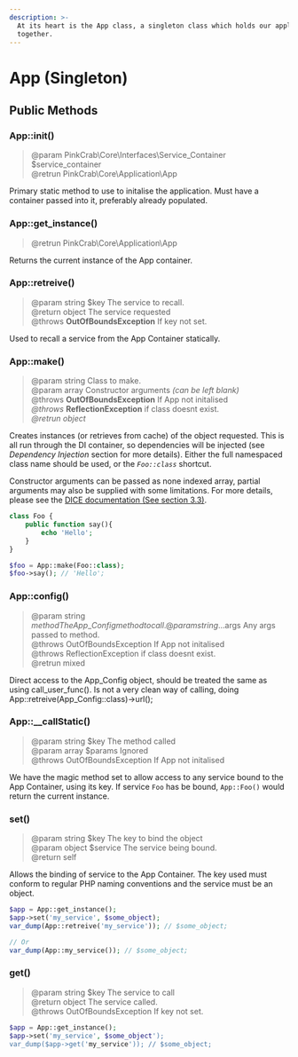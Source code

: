 ```yaml
---
description: >-
  At its heart is the App class, a singleton class which holds our application
  together.
---
```


# App \(Singleton\)

## Public Methods

### App::init\(\)

> @param PinkCrab\Core\Interfaces\Service\_Container $service\_container  
> @retrun PinkCrab\Core\Application\App

Primary static method to use to initalise the application. Must have a container passed into it, preferably already populated.

### App::get\_instance\(\)

> @retrun PinkCrab\Core\Application\App

Returns the current instance of the App container.

### App::retreive\(\)

> @param string $key The service to recall.  
> @return object The service requested  
> @throws **OutOfBoundsException** If key not set.

Used to recall a service from the App Container statically.

### App::make\(\)

> @param string Class to make.  
> @param array Constructor arguments _\(can be left blank\)_  
> @throws **OutOfBoundsException** If App not initalised  
> _@throws_ **ReflectionException** if class doesnt exist.  
> _@retrun object_

Creates instances \(or retrieves from cache\) of the object requested. This is all run through the DI container, so dependencies will be injected \(see _Dependency Injection_ section for more details\). Either the full namespaced class name should be used, or the _`Foo::class`_ shortcut.   
  
Constructor arguments can be passed as none indexed array, partial arguments may also be supplied with some limitations. For more details, please see the [DICE documentation \(See section 3.3\)](https://r.je/dice).

```php
class Foo {
    public function say(){
        echo 'Hello';
    }
}

$foo = App::make(Foo::class);
$foo->say(); // 'Hello';
```

### App::config\(\)

> @param string $method The App\_Config method to call.  
> @param string ...$args Any args passed to method.  
> @throws OutOfBoundsException If App not initalised  
> @throws ReflectionException if class doesnt exist.  
> @retrun mixed

Direct access to the App\_Config object, should be treated the same as using call\_user\_func\(\). Is not a very clean way of calling, doing App::retreive\(App\_Config::class\)-&gt;url\(\);

### App::\_\_callStatic\(\)

> @param string $key The method called   
> @param array $params Ignored  
> @throws OutOfBoundsException If App not initalised

We have the magic method set to allow access to any service bound to the App Container, using its key. If service `Foo` has be bound, `App::Foo()` would return the current instance.

### set\(\)

> @param string $key The key to bind the object  
> @param object $service The service being bound.  
> @return self

Allows the binding of service to the App Container. The key used must conform to regular PHP naming conventions and the service must be an object.

```php
$app = App::get_instance();
$app->set('my_service', $some_object);
var_dump(App::retreive('my_service')); // $some_object;

// Or
var_dump(App::my_service()); // $some_object;
```

### get\(\)

> @param string $key The service to call  
> @return object The service called.  
> @throws OutOfBoundsException If key not set.



```php
$app = App::get_instance();
$app->set('my_service', $some_object');
var_dump($app->get('my_service')); // $some_object;
```



